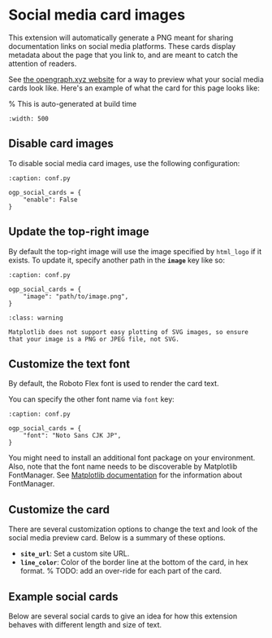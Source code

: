 # Social media card images

This extension will automatically generate a PNG meant for sharing documentation links on social media platforms.
These cards display metadata about the page that you link to, and are meant to catch the attention of readers.

See [the opengraph.xyz website](https://www.opengraph.xyz/) for a way to preview what your social media cards look like.
Here's an example of what the card for this page looks like:

% This is auto-generated at build time

```{image} ../tmp//num_0.png
:width: 500
```

## Disable card images

To disable social media card images, use the following configuration:

```{code-block} python
:caption: conf.py

ogp_social_cards = {
    "enable": False
}
```

## Update the top-right image

By default the top-right image will use the image specified by `html_logo` if it exists.
To update it, specify another path in the **`image`** key like so:

```{code-block} python
:caption: conf.py

ogp_social_cards = {
    "image": "path/to/image.png",
}
```

```{admonition} The image cannot be an SVG
:class: warning

Matplotlib does not support easy plotting of SVG images, so ensure that your image is a PNG or JPEG file, not SVG.
```

## Customize the text font

By default, the Roboto Flex font is used to render the card text.

You can specify the other font name via ``font`` key:

```{code-block} python
:caption: conf.py

ogp_social_cards = {
    "font": "Noto Sans CJK JP",
}
```

You might need to install an additional font package on your environment. Also, note that the font name needs to be
discoverable by Matplotlib FontManager.
See [Matplotlib documentation](https://matplotlib.org/stable/tutorials/text/text_props.html#default-font)
for the information about FontManager.

## Customize the card

There are several customization options to change the text and look of the social media preview card.
Below is a summary of these options.

- **`site_url`**: Set a custom site URL.
- **`line_color`**: Color of the border line at the bottom of the card, in hex format.
  % TODO: add an over-ride for each part of the card.

## Example social cards

Below are several social cards to give an idea for how this extension behaves with different length and size of text.

```{include} ../tmp/embed.txt
```
